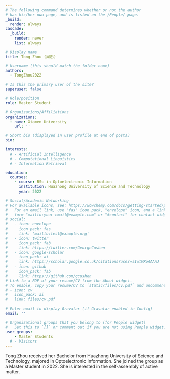 ```yaml
---
# The following command determines whether or not the author
# has his/her own page, and is listed on the /People/ page.
_build:
  render: always
cascade:
  _build:
    render: never
    list: always

# Display name
title: Tong Zhou (周彤)

# Username (this should match the folder name)
authors:
  - TongZhou2022

# Is this the primary user of the site?
superuser: false

# Role/position
role: Master Student

# Organizations/Affiliations
organizations:
  - name: Xiamen University
    url: ''

# Short bio (displayed in user profile at end of posts)
bio: 

interests:
  # - Artificial Intelligence
  # - Computational Linguistics
  # - Information Retrieval

education:
  courses:
    - course: BSc in Optoelectronic Information
      institution: Huazhong University of Science and Technology
      year: 2022

# Social/Academic Networking
# For available icons, see: https://wowchemy.com/docs/getting-started/page-builder/#icons
#   For an email link, use "fas" icon pack, "envelope" icon, and a link in the
#   form "mailto:your-email@example.com" or "#contact" for contact widget.
# social:
#   - icon: envelope
#     icon_pack: fas
#     link: 'mailto:test@example.org'
#   - icon: twitter
#     icon_pack: fab
#     link: https://twitter.com/GeorgeCushen
#   - icon: google-scholar
#     icon_pack: ai
#     link: https://scholar.google.co.uk/citations?user=sIwtMXoAAAAJ
#   - icon: github
#     icon_pack: fab
#     link: https://github.com/gcushen
# Link to a PDF of your resume/CV from the About widget.
# To enable, copy your resume/CV to `static/files/cv.pdf` and uncomment the lines below.
# - icon: cv
#   icon_pack: ai
#   link: files/cv.pdf

# Enter email to display Gravatar (if Gravatar enabled in Config)
email: ''

# Organizational groups that you belong to (for People widget)
#   Set this to `[]` or comment out if you are not using People widget.
user_groups:
    - Master Students
  # - Visitors
---
```


Tong Zhou received her Bachelor from Huazhong University of Science and Technology, majored in Optoelectronic Information. She joined the group as a Master student in 2022. She is interested in the self-assembly of active matter.

